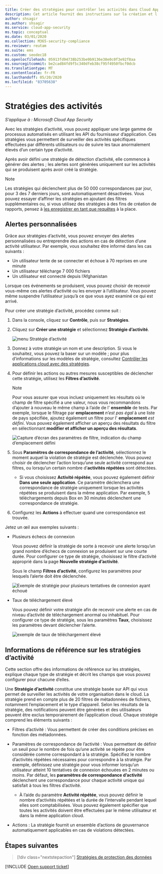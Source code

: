 ```yaml
---
title: Créer des stratégies pour contrôler les activités dans Cloud App Security
description: Cet article fournit des instructions sur la création et l’utilisation de stratégies d’activité.
author: shsagir
ms.author: shsagir
ms.service: cloud-app-security
ms.topic: conceptual
ms.date: 03/01/2020
ms.collection: M365-security-compliance
ms.reviewer: reutam
ms.suite: ems
ms.custom: seodec18
ms.openlocfilehash: 05913fd94738b253be9b9136e38e0c0f3e92f8aa
ms.sourcegitcommit: be2cad84fd9f5c340dfeb38cf95f4950fbcf0dcb
ms.translationtype: MT
ms.contentlocale: fr-FR
ms.lasthandoff: 05/20/2020
ms.locfileid: "83705638"
---
```

# <a name="activity-policies"></a>Stratégies des activités

*S’applique à : Microsoft Cloud App Security*

Avec les stratégies d’activité, vous pouvez appliquer une large gamme de processus automatisés en utilisant les API du fournisseur d’application. Ces stratégies vous permettent de surveiller des activités spécifiques effectuées par différents utilisateurs ou de suivre les taux anormalement élevés d’un certain type d’activité.

Après avoir défini une stratégie de détection d’activité, elle commence à générer des alertes ; les alertes sont générées uniquement sur les activités qui se produisent après avoir créé la stratégie.

> [!NOTE]
> Les stratégies qui déclenchent plus de 50 000 correspondances par jour, pour 3 des 7 derniers jours, sont automatiquement désactivées. Vous pouvez essayer d’affiner les stratégies en ajoutant des filtres supplémentaires ou, si vous utilisez des stratégies à des fins de création de rapports, pensez à [les enregistrer en tant que requêtes](activity-filters-queries.md#activity-queries) à la place.

## <a name="custom-alerts"></a>Alertes personnalisées

Grâce aux stratégies d’activité, vous pouvez envoyer des alertes personnalisées ou entreprendre des actions en cas de détection d’une activité utilisateur. Par exemple, vous souhaitez être informé dans les cas suivants :

- Un utilisateur tente de se connecter et échoue à 70 reprises en une minute
- Un utilisateur télécharge 7 000 fichiers
- Un utilisateur est connecté depuis l’Afghanistan

Lorsque ces événements se produisent, vous pouvez choisir de recevoir vous-même ces alertes d’activité ou les envoyer à l’utilisateur. Vous pouvez même suspendre l’utilisateur jusqu’à ce que vous ayez examiné ce qui est arrivé.

Pour créer une stratégie d’activité, procédez comme suit :

1. Dans la console, cliquez sur **Contrôle**, puis sur **Stratégies**.

2. Cliquez sur **Créer une stratégie** et sélectionnez **Stratégie d’activité**.

     ![menu Stratégie d’activité](media/activity-policy-menu.png)

3. Donnez à votre stratégie un nom et une description. Si vous le souhaitez, vous pouvez la baser sur un modèle ; pour plus d’informations sur les modèles de stratégie, consultez [Contrôler les applications cloud avec des stratégies](control-cloud-apps-with-policies.md).

4. Pour définir les actions ou autres mesures susceptibles de déclencher cette stratégie, utilisez les **Filtres d’activité**.
    > [!NOTE]
    > Pour vous assurer que vous incluez uniquement les résultats où le champ de filtre spécifié a une valeur, nous vous recommandons d’ajouter à nouveau le même champ à l’aide de l' **ensemble** de tests. Par exemple, lorsque le filtrage par **emplacement** *n’est pas égal* à une liste de pays spécifiée, ajoutez également un filtre pour l' **emplacement** *est défini*. Vous pouvez également afficher un aperçu des résultats du filtre en sélectionnant **modifier et afficher un aperçu des résultats**.
    >
    > ![Capture d’écran des paramètres de filtre, indication du champ d’emplacement défini](media/activity-example-location-isset.png)

5. Sous **Paramètres de correspondance de l’activité**, sélectionnez le moment auquel la violation de stratégie est déclenchée. Vous pouvez choisir de déclencher l’action lorsqu’une seule activité correspond aux filtres, ou lorsqu’un certain nombre d’**activités répétées** sont détectées.
    - Si vous choisissez **Activité répétée**, vous pouvez également définir **Dans une seule application**. Ce paramètre déclenchera une correspondance de stratégie uniquement lorsque les activités répétées se produisent dans la même application. Par exemple, 5 téléchargements depuis Box en 30 minutes déclenchent une correspondance de stratégie.

6. Configurez les **Actions** à effectuer quand une correspondance est trouvée.

Jetez un œil aux exemples suivants :

- Plusieurs échecs de connexion

    Vous pouvez définir la stratégie de sorte à recevoir une alerte lorsqu’un grand nombre d’échecs de connexion se produisent sur une courte durée. Pour configurer ce type de stratégie, choisissez le filtre d’activité approprié dans la page **Nouvelle stratégie d’activité**.

    Sous le champ **Filtres d’activité**, configurez les paramètres pour lesquels l’alerte doit être déclenchée.

    ![Exemple de stratégie pour plusieurs tentatives de connexion ayant échoué](media/multiple-failed-log-on-attempts-policy-example.png "exemple de stratégie, échec de plusieurs tentatives de connexion")

- Taux de téléchargement élevé

    Vous pouvez définir votre stratégie afin de recevoir une alerte en cas de niveau d’activité de téléchargement anormal ou inhabituel. Pour configurer ce type de stratégie, sous les paramètres **Taux**, choisissez les paramètres devant déclencher l’alerte.

    ![exemple de taux de téléchargement élevé](media/high-download-rate-example.png "exemple de taux de téléchargement élevé")

## <a name="activity-policy-reference"></a>Informations de référence sur les stratégies d’activité

Cette section offre des informations de référence sur les stratégies, explique chaque type de stratégie et décrit les champs que vous pouvez configurer pour chacune d’elles.

Une **Stratégie d’activité** constitue une stratégie basée sur API qui vous permet de surveiller les activités de votre organisation dans le cloud. La stratégie prend en compte plus de 20 filtres de métadonnées de fichiers, notamment l’emplacement et le type d’appareil. Selon les résultats de la stratégie, des notifications peuvent être générées et des utilisateurs peuvent être exclus temporairement de l’application cloud.
Chaque stratégie comprend les éléments suivants :

- Filtres d’activité : Vous permettent de créer des conditions précises en fonction des métadonnées.

- Paramètres de correspondance de l’activité : Vous permettent de définir un seuil pour le nombre de fois qu’une activité se répète pour être considérée comme correspondant à la stratégie.  Spécifiez le nombre d’activités répétées nécessaires pour correspondre à la stratégie. Par exemple, définissez une stratégie pour vous informer lorsqu’un utilisateur atteint 10 tentatives de connexion échouées en 2 minutes ou moins. Par défaut, les **paramètres de correspondance d’activité** déclenchent une correspondance pour chaque activité unique qui satisfait à tous les filtres d’activité.

  - À l’aide du paramètre **Activité répétée**, vous pouvez définir le nombre d’activités répétées et la durée de l’intervalle pendant lequel elles sont comptabilisées. Vous pouvez également spécifier que toutes les activités doivent être effectuées par le même utilisateur et dans la même application cloud.

- Actions : La stratégie fournit un ensemble d’actions de gouvernance automatiquement applicables en cas de violations détectées.

## <a name="next-steps"></a>Étapes suivantes

> [!div class="nextstepaction"]
> [Stratégies de protection des données](data-protection-policies.md)

[!INCLUDE [Open support ticket](includes/support.md)]
